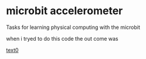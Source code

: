 # microbit accelerometer
<dl>

Tasks for learning physical computing with the microbit

when i tryed to do this code the out come was 

[text0](image.png)
